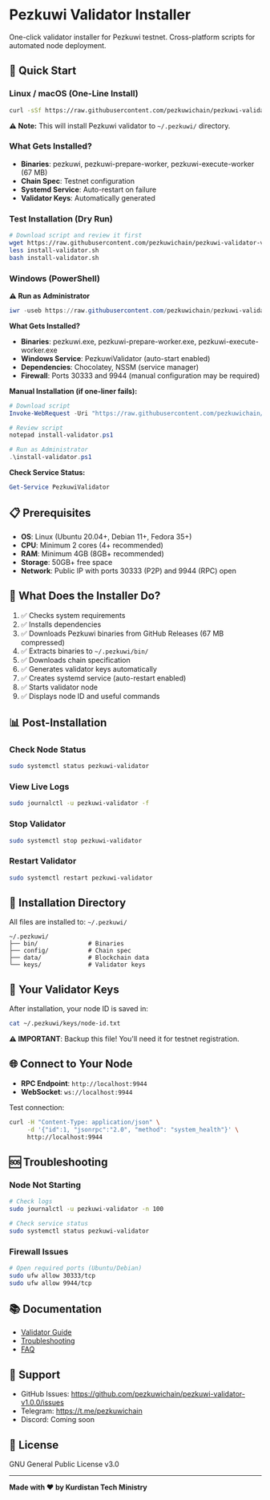 # Pezkuwi Validator Installer

One-click validator installer for Pezkuwi testnet. Cross-platform scripts for automated node deployment.

## 🚀 Quick Start

### Linux / macOS (One-Line Install)
```bash
curl -sSf https://raw.githubusercontent.com/pezkuwichain/pezkuwi-validator-v1.0.0/main/scripts/linux/install-validator.sh | bash
```

**⚠️ Note:** This will install Pezkuwi validator to `~/.pezkuwi/` directory.

### What Gets Installed?

- **Binaries**: pezkuwi, pezkuwi-prepare-worker, pezkuwi-execute-worker (67 MB)
- **Chain Spec**: Testnet configuration
- **Systemd Service**: Auto-restart on failure
- **Validator Keys**: Automatically generated

### Test Installation (Dry Run)
```bash
# Download script and review it first
wget https://raw.githubusercontent.com/pezkuwichain/pezkuwi-validator-v1.0.0/main/scripts/linux/install-validator.sh
less install-validator.sh
bash install-validator.sh
```

### Windows (PowerShell)

**⚠️ Run as Administrator**
```powershell
iwr -useb https://raw.githubusercontent.com/pezkuwichain/pezkuwi-validator-v1.0.0/main/scripts/windows/install-validator.ps1 | iex
```

**What Gets Installed?**

- **Binaries**: pezkuwi.exe, pezkuwi-prepare-worker.exe, pezkuwi-execute-worker.exe
- **Windows Service**: PezkuwiValidator (auto-start enabled)
- **Dependencies**: Chocolatey, NSSM (service manager)
- **Firewall**: Ports 30333 and 9944 (manual configuration may be required)

**Manual Installation (if one-liner fails):**
```powershell
# Download script
Invoke-WebRequest -Uri "https://raw.githubusercontent.com/pezkuwichain/pezkuwi-validator-v1.0.0/main/scripts/windows/install-validator.ps1" -OutFile "install-validator.ps1"

# Review script
notepad install-validator.ps1

# Run as Administrator
.\install-validator.ps1
```

**Check Service Status:**
```powershell
Get-Service PezkuwiValidator
```

## 📋 Prerequisites

- **OS**: Linux (Ubuntu 20.04+, Debian 11+, Fedora 35+)
- **CPU**: Minimum 2 cores (4+ recommended)
- **RAM**: Minimum 4GB (8GB+ recommended)
- **Storage**: 50GB+ free space
- **Network**: Public IP with ports 30333 (P2P) and 9944 (RPC) open

## 🔧 What Does the Installer Do?

1. ✅ Checks system requirements
2. ✅ Installs dependencies
3. ✅ Downloads Pezkuwi binaries from GitHub Releases (67 MB compressed)
4. ✅ Extracts binaries to `~/.pezkuwi/bin/`
5. ✅ Downloads chain specification
6. ✅ Generates validator keys automatically
7. ✅ Creates systemd service (auto-restart enabled)
8. ✅ Starts validator node
9. ✅ Displays node ID and useful commands

## 📊 Post-Installation

### Check Node Status
```bash
sudo systemctl status pezkuwi-validator
```

### View Live Logs
```bash
sudo journalctl -u pezkuwi-validator -f
```

### Stop Validator
```bash
sudo systemctl stop pezkuwi-validator
```

### Restart Validator
```bash
sudo systemctl restart pezkuwi-validator
```

## 📁 Installation Directory

All files are installed to: `~/.pezkuwi/`
```
~/.pezkuwi/
├── bin/              # Binaries
├── config/           # Chain spec
├── data/             # Blockchain data
└── keys/             # Validator keys
```

## 🔑 Your Validator Keys

After installation, your node ID is saved in:
```bash
cat ~/.pezkuwi/keys/node-id.txt
```

**⚠️ IMPORTANT**: Backup this file! You'll need it for testnet registration.

## 🌐 Connect to Your Node

- **RPC Endpoint**: `http://localhost:9944`
- **WebSocket**: `ws://localhost:9944`

Test connection:
```bash
curl -H "Content-Type: application/json" \
     -d '{"id":1, "jsonrpc":"2.0", "method": "system_health"}' \
     http://localhost:9944
```

## 🆘 Troubleshooting

### Node Not Starting
```bash
# Check logs
sudo journalctl -u pezkuwi-validator -n 100

# Check service status
sudo systemctl status pezkuwi-validator
```

### Firewall Issues
```bash
# Open required ports (Ubuntu/Debian)
sudo ufw allow 30333/tcp
sudo ufw allow 9944/tcp
```

## 📚 Documentation

- [Validator Guide](./docs/VALIDATOR-GUIDE.md)
- [Troubleshooting](./docs/TROUBLESHOOTING.md)
- [FAQ](./docs/FAQ.md)

## 🤝 Support

- GitHub Issues: https://github.com/pezkuwichain/pezkuwi-validator-v1.0.0/issues
- Telegram: https://t.me/pezkuwichain
- Discord: Coming soon

## 📜 License

GNU General Public License v3.0

---

**Made with ❤️ by Kurdistan Tech Ministry**
